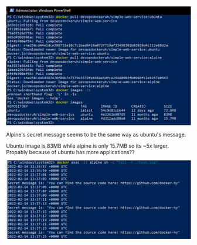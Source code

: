 ![screenshot1.5](https://github.com/KimHonkaniemi/docker/blob/322d23ca04d7593e00f90a67bf7c73e5715e0ad8/images/Capture3.PNG)

Alpine's secret message seems to be the same way as ubuntu's message. 

Ubuntu image is 83MB while alpine is only 15.7MB so its ~5x larger. Propably because of ubuntu has more applications??

![screenshot151](https://github.com/KimHonkaniemi/docker/blob/322d23ca04d7593e00f90a67bf7c73e5715e0ad8/images/Capture4.PNG)
